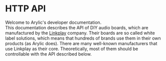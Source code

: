 # HTTP API

Welcome to Arylic's developer documentation.  
This documentation describes the API of DIY audio boards, which are manufactured by the [Linkplay](https://linkplay.com/) company. Their boards are so called white label solutions, which means that hundreds of brands use them in their own products (as Arylic does). There are many well-known manufacturers that use Linkplay as their core. Theoretically, most of them should be controllable with the API described below.
